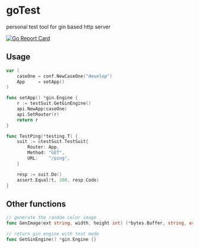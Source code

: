 # goTest
personal test tool for gin based http server

[![Go Report Card](https://goreportcard.com/badge/github.com/usjeong/testSuit)](https://goreportcard.com/report/github.com/usjeong/testSuit)

## Usage
```go
var (
	caseOne = conf.NewCaseOne("develop")
	App     = setApp()
)

func setApp() *gin.Engine {
	r := testSuit.GetGinEngine()
	api.NewApp(caseOne)
	api.SetRouter(r)
	return r
}

func TestPing(*testing.T) {
	suit := &testSuit.TestSuit{
		Router: App,
		Method: "GET",
		URL:    "/ping",
	}

	resp := suit.Do()
	assert.Equal(t, 200, resp.Code)
}

```

## Other functions
```go
// generate the random color image
func GenImage(ext string, width, height int) (*bytes.Buffer, string, error) {}

// return gin engine with test mode
func GetGinEngine() *gin.Engine {}

```




